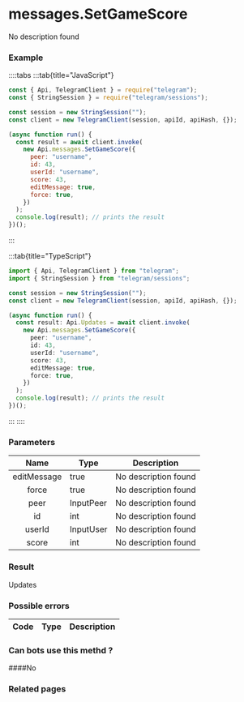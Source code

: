 # messages.SetGameScore

No description found

### [](#example)Example

::::tabs
:::tab{title="JavaScript"}

```js
const { Api, TelegramClient } = require("telegram");
const { StringSession } = require("telegram/sessions");

const session = new StringSession("");
const client = new TelegramClient(session, apiId, apiHash, {});

(async function run() {
  const result = await client.invoke(
    new Api.messages.SetGameScore({
      peer: "username",
      id: 43,
      userId: "username",
      score: 43,
      editMessage: true,
      force: true,
    })
  );
  console.log(result); // prints the result
})();
```

:::

:::tab{title="TypeScript"}

```ts
import { Api, TelegramClient } from "telegram";
import { StringSession } from "telegram/sessions";

const session = new StringSession("");
const client = new TelegramClient(session, apiId, apiHash, {});

(async function run() {
  const result: Api.Updates = await client.invoke(
    new Api.messages.SetGameScore({
      peer: "username",
      id: 43,
      userId: "username",
      score: 43,
      editMessage: true,
      force: true,
    })
  );
  console.log(result); // prints the result
})();
```

:::
::::

### [](#parameters)Parameters

|    Name     | Type      | Description          |
| :---------: | --------- | -------------------- |
| editMessage | true      | No description found |
|    force    | true      | No description found |
|    peer     | InputPeer | No description found |
|     id      | int       | No description found |
|   userId    | InputUser | No description found |
|    score    | int       | No description found |

### [](#result)Result

Updates

### [](#possible-errors)Possible errors

| Code | Type | Description |
| :--: | ---- | ----------- |

### [](#can-bots-use-this-method)Can bots use this methd ?

####No

### [](#related-pages)Related pages
